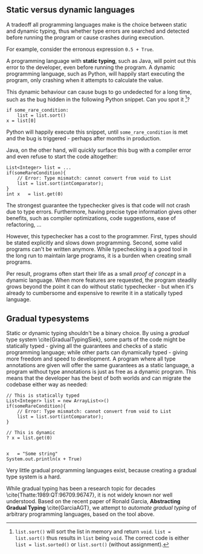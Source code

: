 
 Static versus dynamic languages
---------------------------------

A tradeoff all programming languages make is the choice between static and dynamic typing, thus whether type errors are searched and detected before running the program or cause crashes during execution.

For example, consider the erronous expression `0.5 + True`. 

A programming language with __static typing__, such as Java, will point out this error to the developer, even before running the program. A dynamic programming language, such as Python, will happily start executing the program, only crashing when it attempts to calculate the value.

This dynamic behaviour can cause bugs to go undedected for a long time, such as the bug hidden in the following Python snippet. Can you spot it [^pythonBug]?


	if some_rare_condition:
		list = list.sort()
	x = list[0]


[^pythonBug]: `list.sort()` will sort the list in memory and return `void`. `list = list.sort()` thus results in `list` being `void`. The correct code is either `list = list.sorted()` or `list.sort()` (without assignment).

Python will happily execute this snippet, until `some_rare_condition` is met and the bug is triggered - perhaps after months in production.

Java, on the other hand, will quickly surface this bug with a compiler error and even refuse to start the code altogether:


	List<Integer> list = ...
	if(someRareCondition){
		// Error: Type mismatch: cannot convert from void to List
		list = list.sort(intComparator);
	}
	int x	= list.get(0)


The strongest guarantee the typechecker gives is that code will not crash due to type errors. Furthermore, having precise type information gives other benefits, such as compiler optimizations, code suggestions, ease of refactoring, ...

However, this typechecker has a cost to the programmer. First, types should be stated explicitly and slows down programming. Second, some valid programs can't be written anymore. While typechecking is a good tool in the long run to maintain large programs, it is a burden when creating small programs.

Per result, programs often start their life as a small _proof of concept_ in a dynamic language. When more features are requested, the program steadily grows beyond the point it can do without static typechecker - but when it's already to cumbersome and expensive to rewrite it in a statically typed language.

 Gradual typesystems
----------------------


Static or dynamic typing shouldn't be a binary choice. By using a _gradual_ type system \cite{GradualTypingSiek}, some parts of the code might be statically typed - giving all the guarantees and checks of a static programming language; while other parts can dynamically typed - giving more freedom and speed to development. A program where all type annotations are given will offer the same guarantees as a static language, a program without type annotations is just as free as a dynamic program.
This means that the developer has the best of both worlds and can migrate the codebase either way as needed:

	
	// This is statically typed
	List<Integer> list = new ArrayList<>()
	if(someRareCondition){
		// Error: Type mismatch: cannot convert from void to List
		list = list.sort(intComparator);
	}

	// This is dynamic
	? x	= list.get(0)

	
	x	= "Some string"
	System.out.println(x + True)
	

Very little gradual programming languages exist, because creating a gradual type system is a hard.

While gradual typing has been a research topic for decades \cite{Thatte:1989:QT:96709.96747}, it is not widely known nor well understood. Based on the recent paper of Ronald Garcia, __Abstracting Gradual Typing__ \cite{GarciaAGT}, we attempt to _automate gradual typing_ of arbitrary programming languages, based on the tool above.

